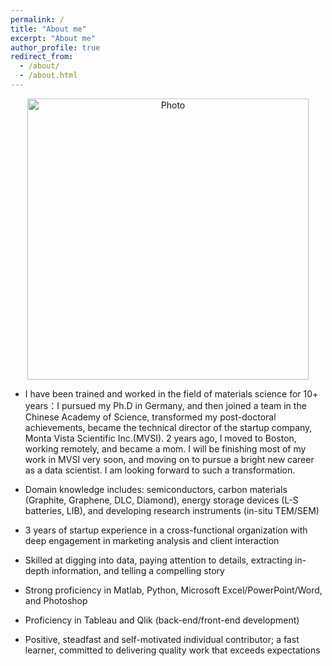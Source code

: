 ```yaml
---
permalink: /
title: "About me"
excerpt: "About me"
author_profile: true
redirect_from: 
  - /about/
  - /about.html
---
```


<p align="center">
  <img src="https://xi-n-yi.github.io/mysite/files/xi-n-yi_img.JPG?raw=true" alt="Photo" style="width: 450px;"/> 
</p>

* I have been trained and worked in the field of materials science for 10+ years：I pursued my Ph.D in Germany, and then joined a team in the Chinese Academy of Science, transformed my post-doctoral achievements, became the technical director of the startup company, Monta Vista Scientific Inc.(MVSI). 2 years ago, I moved to Boston, working remotely, and became a mom. I will be finishing most of my work in MVSI very soon, and moving on to pursue a bright new career as a data scientist. I am looking forward to such a transformation.

* Domain knowledge includes: semiconductors, carbon materials (Graphite, Graphene, DLC, Diamond), energy storage devices (L-S batteries, LIB), and developing research instruments (in-situ TEM/SEM) 
* 3 years of startup experience in a cross-functional organization with deep engagement in marketing analysis and client interaction 
* Skilled at digging into data, paying attention to details, extracting in-depth information, and telling a compelling story 
* Strong proficiency in Matlab, Python, Microsoft Excel/PowerPoint/Word, and Photoshop
* Proficiency in Tableau and Qlik (back-end/front-end development)
* Positive, steadfast and self-motivated individual contributor; a fast learner, committed to delivering quality work that exceeds expectations


